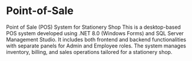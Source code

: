 # Point-of-Sale
Point of Sale (POS) System for Stationery Shop
This is a desktop-based POS system developed using .NET 8.0 (Windows Forms) and SQL Server Management Studio. It includes both frontend and backend functionalities with separate panels for Admin and Employee roles. The system manages inventory, billing, and sales operations tailored for a stationery shop.
